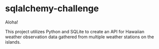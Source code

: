 # sqlalchemy-challenge

Aloha!

This project utilizes Python and SQLite to create an API for Hawaiian weather observation data gathered from multiple weather stations on the islands.
